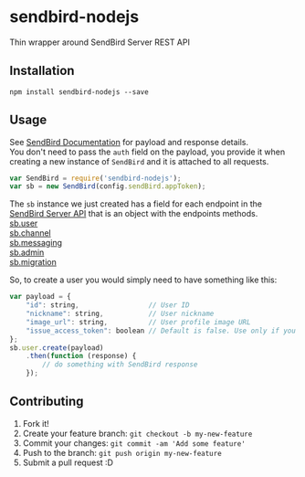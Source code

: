 # sendbird-nodejs
Thin wrapper around SendBird Server REST API


## Installation
`npm install sendbird-nodejs --save`


## Usage
See [SendBird Documentation](https://docs.sendbird.com/platform) for payload and response details.  
You don't need to pass the `auth` field on the payload, you provide it when creating a new instance of `SendBird` and it is attached to all requests. 

```javascript
var SendBird = require('sendbird-nodejs');
var sb = new SendBird(config.sendBird.appToken);
```

The `sb` instance we just created has a field for each endpoint in the [SendBird Server API](https://docs.sendbird.com/platform#overview) that is an object with the endpoints methods.  
[sb.user](https://docs.sendbird.com/platform#user)  
[sb.channel](https://docs.sendbird.com/platform#open_chat)  
[sb.messaging](https://docs.sendbird.com/platform#messaging)  
[sb.admin](https://docs.sendbird.com/platform#admin)  
[sb.migration](https://docs.sendbird.com/platform#migration)  

So, to create a user you would simply need to have something like this:  
```javascript
var payload = {
    "id": string,                 // User ID
    "nickname": string,           // User nickname
    "image_url": string,          // User profile image URL
    "issue_access_token": boolean // Default is false. Use only if you want to create an access token for this user
};
sb.user.create(payload)
    .then(function (response) {
        // do something with SendBird response    
    });
```


## Contributing
1. Fork it!
2. Create your feature branch: `git checkout -b my-new-feature`
3. Commit your changes: `git commit -am 'Add some feature'`
4. Push to the branch: `git push origin my-new-feature`
5. Submit a pull request :D
 
